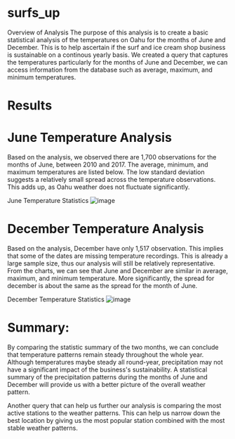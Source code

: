 # surfs_up

Overview of Analysis
The purpose of this analysis is to create a basic statistical analysis of the temperatures on Oahu for the months of June and December. This is to help ascertain if the surf and ice cream shop business is sustainable on a continous yearly basis. We created a query that captures the temperatures particularly for the months of June and December, we can access information from the database such as average, maximum, and minimum temperatures.

# Results

# June Temperature Analysis
Based on the analysis, we observed there are 1,700 observations for the months of June, between 2010 and 2017. The average, minimum, and maximum temperatures are listed below. The low standard deviation suggests a relatively small spread across the temperature observations. This adds up, as Oahu weather does not fluctuate significantly.

June Temperature Statistics
![image](https://user-images.githubusercontent.com/82552594/123540609-ea46fe80-d70d-11eb-941f-59d8b0693a8c.png)

# December Temperature Analysis
Based on the analysis, December have only 1,517 observation. This implies that some of the dates are missing temperature recordings. This is already a large sample size, thus our analysis will still be relatively representative. From the charts, we can see that June and December are similar in average, maximum, and minimum temperature. More significantly, the spread for december is about the same as the spread for the month of June.

December Temperature Statistics
![image](https://user-images.githubusercontent.com/82552594/123540729-7bb67080-d70e-11eb-9ff9-07604af1fb1e.png)


# Summary:
By comparing the statistic summary of the two months, we can conclude that temperature patterns remain steady throughout the whole year. Although temperatures maybe steady all round-year, precipitation may not have a significant impact of the business's sustainability. A statistical summary of the precipitation patterns during the months of June and December will provide us with a better picture of the overall weather pattern.

Another query that can help us further our analysis is comparing the most active stations to the weather patterns. This can help us narrow down the best location by giving us the most popular station combined with the most stable weather patterns.
